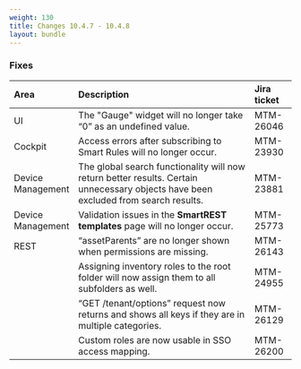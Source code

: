 ```yaml
---
weight: 130
title: Changes 10.4.7 - 10.4.8
layout: bundle
---
```


### Fixes

<table>
<colgroup>
       <col style="width: 15%;">
       <col style="width: 70%;">
       <col style="width: 15%;">
    </colgroup><thead>
<tr>
<th style="text-align:left">Area</th>
<th style="text-align:left">Description</th>
<th style="text-align:left">Jira ticket</th>
</tr>
</thead>
<tbody>
<tr>
<td style="text-align:left">UI</td>
<td style="text-align:left">The "Gauge" widget will no longer take “0” as an undefined value.</td>
<td>MTM-26046</td>
</tr>
<tr>
<td style="text-align:left">Cockpit</td>
<td style="text-align:left">Access errors after subscribing to Smart Rules will no longer occur.</td>
<td style="text-align:left">MTM-23930</td>
</tr>
<tr>
<tr>
<td style="text-align:left">Device Management</td>
<td style="text-align:left">The global search functionality will now return better results. Certain unnecessary objects have been excluded from search results.</td>
<td style="text-align:left">MTM-23881</td>
</tr>
<tr>
<td style="text-align:left">Device Management</td>
<td style="text-align:left">Validation issues in the <strong>SmartREST templates</strong> page will no longer occur. </td>
<td style="text-align:left">MTM-25773</td>
</tr>
<tr>
<td style="text-align:left">REST</td>
<td style="text-align:left">“assetParents” are no longer shown when permissions are missing.</td>
<td style="text-align:left">MTM-26143</td>
</tr>
<tr>
<td style="text-align:left"></td>
<td style="text-align:left">Assigning inventory roles to the root folder will now assign them to all subfolders as well.</td>
<td style="text-align:left">MTM-24955</td>
</tr>
<tr>
<td style="text-align:left"></td>
<td style="text-align:left">“GET /tenant/options” request now returns and shows all keys if they are in multiple categories.</td>
<td style="text-align:left">MTM-26129</td>
</tr>
<tr>
<td style="text-align:left"></td>
<td style="text-align:left">Custom roles are now usable in SSO access mapping.</td>
<td style="text-align:left">MTM-26200</td>
</tr>
</tbody>
</table>
